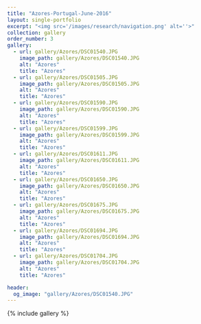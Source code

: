 ```yaml
---
title: "Azores-Portugal-June-2016"
layout: single-portfolio
excerpt: "<img src='/images/research/navigation.png' alt=''>"
collection: gallery
order_number: 3
gallery:
  - url: gallery/Azores/DSC01540.JPG
    image_path: gallery/Azores/DSC01540.JPG
    alt: "Azores"
    title: "Azores"
  - url: gallery/Azores/DSC01505.JPG
    image_path: gallery/Azores/DSC01505.JPG
    alt: "Azores"
    title: "Azores"
  - url: gallery/Azores/DSC01590.JPG
    image_path: gallery/Azores/DSC01590.JPG
    alt: "Azores"
    title: "Azores"
  - url: gallery/Azores/DSC01599.JPG
    image_path: gallery/Azores/DSC01599.JPG
    alt: "Azores"
    title: "Azores"
  - url: gallery/Azores/DSC01611.JPG
    image_path: gallery/Azores/DSC01611.JPG
    alt: "Azores"
    title: "Azores"
  - url: gallery/Azores/DSC01650.JPG
    image_path: gallery/Azores/DSC01650.JPG
    alt: "Azores"
    title: "Azores"        
  - url: gallery/Azores/DSC01675.JPG
    image_path: gallery/Azores/DSC01675.JPG
    alt: "Azores"
    title: "Azores"     
  - url: gallery/Azores/DSC01694.JPG
    image_path: gallery/Azores/DSC01694.JPG
    alt: "Azores"
    title: "Azores"    
  - url: gallery/Azores/DSC01704.JPG
    image_path: gallery/Azores/DSC01704.JPG
    alt: "Azores"
    title: "Azores"         

header:
  og_image: "gallery/Azores/DSC01540.JPG"
---
```

{% include gallery %}
